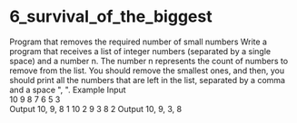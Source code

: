 # 6_survival_of_the_biggest
Program that removes the required number of small numbers
Write a program that receives a list of integer numbers (separated by a single space) and a number n. The number n represents the count of numbers to remove from the list. You should remove the smallest ones, and then, you should print all the numbers that are left in the list, separated by a comma and a space ", ".
Example
Input	         
10 9 8 7 6 5
3	
       Output        10, 9, 8
1 10 2 9 3 8
2
        Output       10, 9, 3, 8

